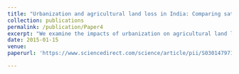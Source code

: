 ```yaml
---
title: "Urbanization and agricultural land loss in India: Comparing satellite estimates with census data"
collection: publications
permalink: /publication/Paper4
excerpt: "We examine the impacts of urbanization on agricultural land loss in India from 2001 to 2010. We combined a hierarchical classification approach with econometric time series analysis to reconstruct land-cover change histories using time series MODIS 250 m VI images composited at 16-day intervals and night time lights (NTL) data. We compared estimates of agricultural land loss using satellite data with agricultural census data. Our analysis highlights six key results. First, agricultural land loss is occurring around smaller cities more than around bigger cities. Second, from 2001 to 2010, each state lost less than 1% of its total geographical area due to agriculture to urban expansion. Third, the northeastern states experienced the least amount of agricultural land loss. Fourth, agricultural land loss is largely in states and districts which have a larger number of operational or approved SEZs. Fifth, urban conversion of agricultural land is concentrated in a few districts and states with high rates of economic growth. Sixth, agricultural land loss is predominantly in states with higher agricultural land suitability compared to other states. Although the total area of agricultural land lost to urban expansion has been relatively low, our results show that since 2006, the amount of agricultural land converted has been increasing steadily. Given that the preponderance of India's urban population growth has yet to occur, the results suggest an increase in the conversion of agricultural land going into the future."
date: 2015-01-15
venue:
paperurl: 'https://www.sciencedirect.com/science/article/pii/S0301479714002540'

---
```

